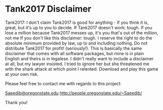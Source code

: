 # Tank2017 Disclaimer
Tank2017: I don't claim Tank2017 is good for anything - if you think it is, great, but it's up to you to decide. If Tank2017 doesn't work: tough. If you lose a million because Tank2017 messes up, it's you that's out of the million, not me If you don't like this disclaimer: tough. I reserve the right to do the absolute minimum provided by law, up to and including nothing. Do not distribute Tank2017 for profit! (seriously!). This is basically the same disclaimer that comes with all software packages, but mine is in plain English and theirs is in legalese. I didn't really want to include a disclaimer at all, but my lawyer insisted. I tried to ignore her but she threatened me with the shark attack at which point I relented. Download and play this game at your own risk.

Please feel free to contact me with regards to this project:

Saeedib@oregonstate.edu
http://people.oregonstate.edu/~Saeedib/

Thank you!
